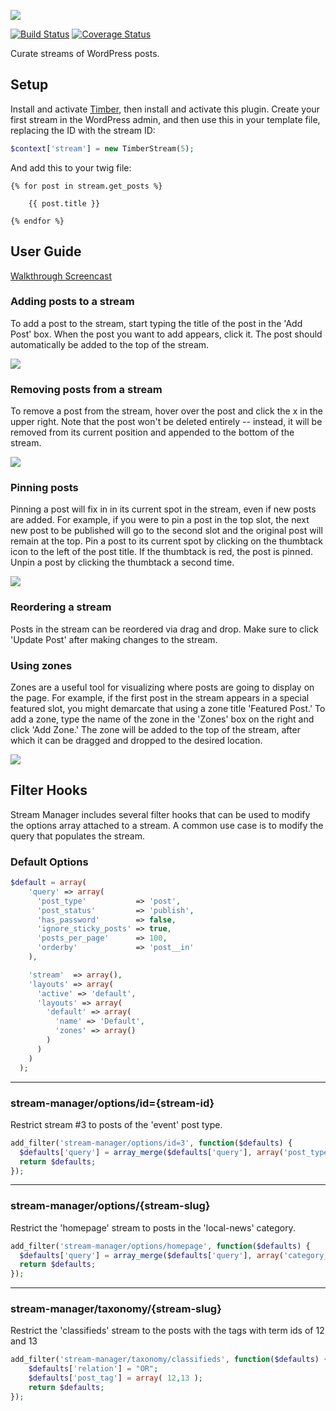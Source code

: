 ![](https://github.com/Upstatement/stream-manager/blob/master/assets/stream_manager-readme_banner.png)

[![Build Status](https://img.shields.io/travis/Upstatement/stream-manager/master.svg?style=flat-square)](https://travis-ci.org/Upstatement/stream-manager)
[![Coverage Status](https://img.shields.io/coveralls/Upstatement/stream-manager.svg?style=flat-square)](https://coveralls.io/r/Upstatement/stream-manager?branch=master)


Curate streams of WordPress posts.

## Setup

Install and activate [Timber](https://github.com/jarednova/timber), then install and activate this plugin. Create your first stream in the WordPress admin, and then use this in your template file, replacing the ID with the stream ID:

```php
$context['stream'] = new TimberStream(5);
```

And add this to your twig file:

```twig
{% for post in stream.get_posts %}

    {{ post.title }}

{% endfor %}
```

## User Guide

[Walkthrough Screencast](https://vimeo.com/160133857/025e8af0ae)

### Adding posts to a stream

To add a post to the stream, start typing the title of the post in the 'Add Post' box.  When the post you want to add appears, click it.  The post should automatically be added to the top of the stream.

![](https://github.com/Upstatement/stream-manager/blob/master/assets/screenshot-add.png)

### Removing posts from a stream

To remove a post from the stream, hover over the post and click the x in the upper right.  Note that the post won't be deleted entirely -- instead, it will be removed from its current position and appended to the bottom of the stream.

![](https://github.com/Upstatement/stream-manager/blob/master/assets/screenshot-remove.png)

### Pinning posts

Pinning a post will fix in in its current spot in the stream, even if new posts are added.  For example, if you were to pin a post in the top slot, the next new post to be published will go to the second slot and the original post will remain at the top.  Pin a post to its current spot by clicking on the thumbtack icon to the left of the post title.  If the thumbtack is red, the post is pinned.  Unpin a post by clicking the thumbtack a second time.

![](https://github.com/Upstatement/stream-manager/blob/master/assets/screenshot-pin.png)

### Reordering a stream

Posts in the stream can be reordered via drag and drop.  Make sure to click 'Update Post' after making changes to the stream.

### Using zones

Zones are a useful tool for visualizing where posts are going to display on the page.  For example, if the first post in the stream appears in a special featured slot, you might demarcate that using a zone title 'Featured Post.'  To add a zone, type the name of the zone in the 'Zones' box on the right and click 'Add Zone.'  The zone will be added to the top of the stream, after which it can be dragged and dropped to the desired location.

![](https://github.com/Upstatement/stream-manager/blob/master/assets/screenshot-zones.png)

## Filter Hooks

Stream Manager includes several filter hooks that can be used to modify the options array attached to a stream. A common use case is to modify the query that populates the stream.

### Default Options

```php
$default = array(
    'query' => array(
      'post_type'           => 'post',
      'post_status'         => 'publish',
      'has_password'        => false,
      'ignore_sticky_posts' => true,
      'posts_per_page'      => 100,
      'orderby'             => 'post__in'
    ),

    'stream'  => array(),
    'layouts' => array(
      'active' => 'default',
      'layouts' => array(
        'default' => array(
          'name' => 'Default',
          'zones' => array()
        )
      )
    )
  );
``` 
* * *

### stream-manager/options/id={stream-id}

Restrict stream #3 to posts of the 'event' post type.

```php
add_filter('stream-manager/options/id=3', function($defaults) {
  $defaults['query'] = array_merge($defaults['query'], array('post_type' => array('event')));
  return $defaults;
});
```

* * *

### stream-manager/options/{stream-slug}

Restrict the 'homepage' stream to posts in the 'local-news' category.

```php
add_filter('stream-manager/options/homepage', function($defaults) {
  $defaults['query'] = array_merge($defaults['query'], array('category_name' => 'local-news'));
  return $defaults;
});
```

* * *

### stream-manager/taxonomy/{stream-slug}

Restrict the 'classifieds' stream to the posts with the tags with term ids of 12 and 13

```php
add_filter('stream-manager/taxonomy/classifieds', function($defaults) {
	$defaults['relation'] = "OR";
	$defaults['post_tag'] = array( 12,13 );
	return $defaults;
});
```

